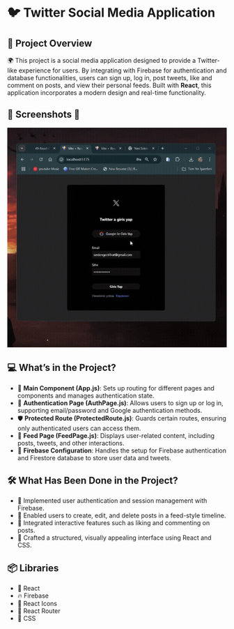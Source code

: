 # 🐦 Twitter Social Media Application

## 📖 Project Overview
🌍 This project is a social media application designed to provide a Twitter-like experience for users. By integrating with Firebase for authentication and database functionalities, users can sign up, log in, post tweets, like and comment on posts, and view their personal feeds. Built with **React**, this application incorporates a modern design and real-time functionality.

## 📸 Screenshots 📸

![x.gif](https://github.com/Fiartaks/50-React-Firebase-Twitter/blob/main/twitter/public/x.gif)



## 💻 What’s in the Project?
- 🌟 **Main Component (App.js)**: Sets up routing for different pages and components and manages authentication state.  
- 🔐 **Authentication Page (AuthPage.js)**: Allows users to sign up or log in, supporting email/password and Google authentication methods.  
- 🛡️ **Protected Route (ProtectedRoute.js)**: Guards certain routes, ensuring only authenticated users can access them.  
- 📰 **Feed Page (FeedPage.js)**: Displays user-related content, including posts, tweets, and other interactions.  
- 📑 **Firebase Configuration**: Handles the setup for Firebase authentication and Firestore database to store user data and tweets.


## 🛠️ What Has Been Done in the Project?
- 🔄 Implemented user authentication and session management with Firebase.  
- 📰 Enabled users to create, edit, and delete posts in a feed-style timeline.  
- 💬 Integrated interactive features such as liking and commenting on posts.  
- 🎨 Crafted a structured, visually appealing interface using React and CSS.

## 📦 Libraries
- 📘 React  
- 🔥 Firebase  
- 🎨 React Icons  
- 🔧 React Router  
- 🎨 CSS  

